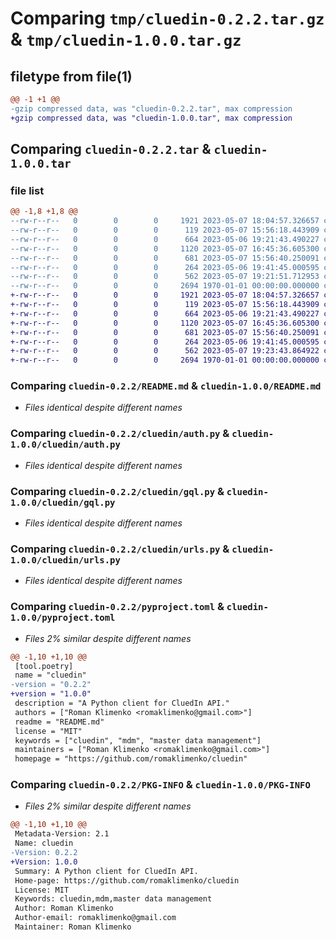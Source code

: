 # Comparing `tmp/cluedin-0.2.2.tar.gz` & `tmp/cluedin-1.0.0.tar.gz`

## filetype from file(1)

```diff
@@ -1 +1 @@
-gzip compressed data, was "cluedin-0.2.2.tar", max compression
+gzip compressed data, was "cluedin-1.0.0.tar", max compression
```

## Comparing `cluedin-0.2.2.tar` & `cluedin-1.0.0.tar`

### file list

```diff
@@ -1,8 +1,8 @@
--rw-r--r--   0        0        0     1921 2023-05-07 18:04:57.326657 cluedin-0.2.2/README.md
--rw-r--r--   0        0        0      119 2023-05-07 15:56:18.443909 cluedin-0.2.2/cluedin/__init__.py
--rw-r--r--   0        0        0      664 2023-05-06 19:21:43.490227 cluedin-0.2.2/cluedin/auth.py
--rw-r--r--   0        0        0     1120 2023-05-07 16:45:36.605300 cluedin-0.2.2/cluedin/gql.py
--rw-r--r--   0        0        0      681 2023-05-07 15:56:40.250091 cluedin-0.2.2/cluedin/urls.py
--rw-r--r--   0        0        0      264 2023-05-06 19:41:45.000595 cluedin-0.2.2/cluedin/utils.py
--rw-r--r--   0        0        0      562 2023-05-07 19:21:51.712953 cluedin-0.2.2/pyproject.toml
--rw-r--r--   0        0        0     2694 1970-01-01 00:00:00.000000 cluedin-0.2.2/PKG-INFO
+-rw-r--r--   0        0        0     1921 2023-05-07 18:04:57.326657 cluedin-1.0.0/README.md
+-rw-r--r--   0        0        0      119 2023-05-07 15:56:18.443909 cluedin-1.0.0/cluedin/__init__.py
+-rw-r--r--   0        0        0      664 2023-05-06 19:21:43.490227 cluedin-1.0.0/cluedin/auth.py
+-rw-r--r--   0        0        0     1120 2023-05-07 16:45:36.605300 cluedin-1.0.0/cluedin/gql.py
+-rw-r--r--   0        0        0      681 2023-05-07 15:56:40.250091 cluedin-1.0.0/cluedin/urls.py
+-rw-r--r--   0        0        0      264 2023-05-06 19:41:45.000595 cluedin-1.0.0/cluedin/utils.py
+-rw-r--r--   0        0        0      562 2023-05-07 19:23:43.864922 cluedin-1.0.0/pyproject.toml
+-rw-r--r--   0        0        0     2694 1970-01-01 00:00:00.000000 cluedin-1.0.0/PKG-INFO
```

### Comparing `cluedin-0.2.2/README.md` & `cluedin-1.0.0/README.md`

 * *Files identical despite different names*

### Comparing `cluedin-0.2.2/cluedin/auth.py` & `cluedin-1.0.0/cluedin/auth.py`

 * *Files identical despite different names*

### Comparing `cluedin-0.2.2/cluedin/gql.py` & `cluedin-1.0.0/cluedin/gql.py`

 * *Files identical despite different names*

### Comparing `cluedin-0.2.2/cluedin/urls.py` & `cluedin-1.0.0/cluedin/urls.py`

 * *Files identical despite different names*

### Comparing `cluedin-0.2.2/pyproject.toml` & `cluedin-1.0.0/pyproject.toml`

 * *Files 2% similar despite different names*

```diff
@@ -1,10 +1,10 @@
 [tool.poetry]
 name = "cluedin"
-version = "0.2.2"
+version = "1.0.0"
 description = "A Python client for CluedIn API."
 authors = ["Roman Klimenko <romaklimenko@gmail.com>"]
 readme = "README.md"
 license = "MIT"
 keywords = ["cluedin", "mdm", "master data management"]
 maintainers = ["Roman Klimenko <romaklimenko@gmail.com>"]
 homepage = "https://github.com/romaklimenko/cluedin"
```

### Comparing `cluedin-0.2.2/PKG-INFO` & `cluedin-1.0.0/PKG-INFO`

 * *Files 2% similar despite different names*

```diff
@@ -1,10 +1,10 @@
 Metadata-Version: 2.1
 Name: cluedin
-Version: 0.2.2
+Version: 1.0.0
 Summary: A Python client for CluedIn API.
 Home-page: https://github.com/romaklimenko/cluedin
 License: MIT
 Keywords: cluedin,mdm,master data management
 Author: Roman Klimenko
 Author-email: romaklimenko@gmail.com
 Maintainer: Roman Klimenko
```

